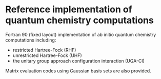 
Reference implementation of quantum chemistry computations
==========================================================

Fortran 90 (fixed layout) implementation of ab initio quantum chemistry
computations including:

* restricted Hartree-Fock (RHF)
* unrestricted Hartree-Fock (UHF)
* the unitary group approach configuration interaction (UGA-CI)

Matrix evaluation codes using Gaussian basis sets are also provided.
